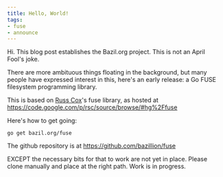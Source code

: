 ```yaml
---
title: Hello, World!
tags:
- fuse
- announce
---
```


Hi. This blog post establishes the Bazil.org project. This is not an
April Fool's joke.

There are more ambituous things floating in the background, but many
people have expressed interest in this, here's an early release: a Go
FUSE filesystem programming library.

This is based on [Russ Cox](http://swtch.com/~rsc/)'s fuse library, as
hosted at https://code.google.com/p/rsc/source/browse/#hg%2Ffuse

Here's how to get going:

    go get bazil.org/fuse

The github repository is at https://github.com/bazillion/fuse

EXCEPT the necessary bits for that to work are not yet in place.
Please clone manually and place at the right path. Work is in progress.
